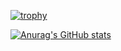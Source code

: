 [![trophy](https://github-profile-trophy.vercel.app/?username=TrueVor&theme=juicyfresh&column=3&margin-w=15&margin-h=15&no-frame=true&rank=-C,-UNKNOWN)](https://github.com/TrueVor/github-profile-trophy)

[![Anurag's GitHub stats](https://github-readme-stats.vercel.app/api?username=TrueVor)](https://github.com/TrueVor/github-readme-stats)
